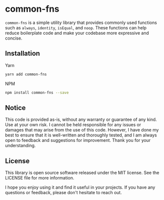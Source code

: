 <!-- infuser start title -->
# common-fns
<!-- infuser end title -->

<!-- infuser start description -->
`common-fns` is a simple utility library that provides commonly used functions such as `always`, `identity`, `isEqual`, and `noop`. These functions can help reduce boilerplate code and make your codebase more expressive and concise.
<!-- infuser end description -->

<!-- infuser start installation -->  
## Installation  
Yarn  
```bash  
yarn add common-fns  
```  
NPM  
```bash  
npm install common-fns --save  
```  
<!-- infuser end installation -->

<!-- infuser start usage -->
<!-- infuser end usage -->

<!-- infuser start development -->
<!-- infuser end development -->

<!-- infuser start notes -->  
## Notice  
This code is provided as-is, without any warranty or guarantee of any kind. Use at your own risk. I cannot be held responsible for any issues or damages that may arise from the use of this code. However, I have done my best to ensure that it is well-written and thoroughly tested, and I am always open to feedback and suggestions for improvement. Thank you for your understanding.  
<!-- infuser end notes -->

<!-- infuser start license -->  
## License  

This library is open source software released under the MIT license. See the LICENSE file for more information.

I hope you enjoy using it and find it useful in your projects. If you have any questions or feedback, please don't hesitate to reach out.
  
<!-- infuser end license -->
